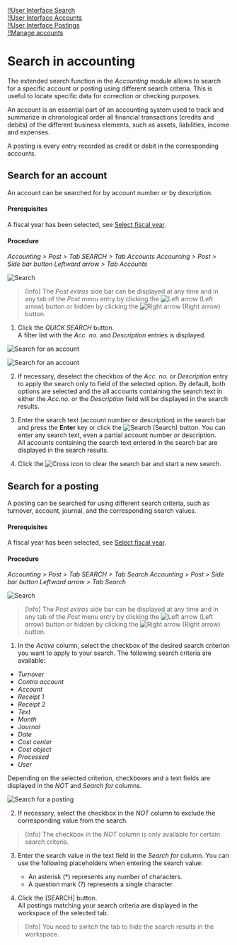 [!!User Interface Search](../UserInterface/01e_Search.md)  
[!!User Interface Accounts](../UserInterface/02b_Accounts.md)  
[!!User Interface Postings](../UserInterface/01a_Bookings.md)  
[!!Manage accounts](../Integration/03_ManageAccounts.md)  


# Search in accounting

The extended search function in the *Accounting* module allows to search for a specific account or posting using different search criteria. This is useful to locate specific data for correction or checking purposes.

An account is an essential part of an accounting system used to track and summarize in chronological order all financial transactions (credits and debits) of the different business elements, such as assets, liabilities, income and expenses.

A posting is every entry recorded as credit or debit in the corresponding accounts.


## Search for an account

An account can be searched for by account number or by description.

#### Prerequisites

A fiscal year has been selected, see [Select fiscal year](./01_SelectFiscalYear.md).

#### Procedure

*Accounting > Post > Tab SEARCH > Tab Accounts*
*Accounting > Post > Side bar button Leftward arrow > Tab Accounts*

![Search](../../Assets/Screenshots/RetailSuiteAccounting/Book/Search/Search01.png "[Search]")

> [Info] The *Post extras* side bar can be displayed at any time and in any tab of the *Post* menu entry by clicking the ![Left arrow](../../Assets/Icons/Back02.png "[Left arrow]") (Left arrow) button or hidden by clicking the ![Right arrow](../../Assets/Icons/Close.png "[Right arrow]") (Right arrow) button.

1. Click the *QUICK SEARCH* button.  
A filter list with the *Acc. no.* and *Description* entries is displayed.

  ![Search for an account](../../Assets/Screenshots/RetailSuiteAccounting/Book/Search/BookExtrasAccounts.png "[Search for an account]")

  ![Search for an account](../../Assets/Screenshots/RetailSuiteAccounting/Book/Search/AccNoDescription.png "[Search for an account]")

[comment]: <> (Erstes Bild muss ersetzt werden - ohne Wellen bzw. ohne zu kürzen. Oder alternativ, zweites Bild? Oder ganz ohne Bild? RS mit HG notwendig.)

2.  If necessary, deselect the checkbox of the *Acc. no.* or *Description* entry to apply the search only to field of the selected option. By default, both options are selected and the all accounts containing the search text in either the *Acc.no.* or the *Description* field will be displayed in the search results.

3. Enter the search text (account number or description) in the search bar and press the **Enter** key or click the ![Search](../../Assets/Icons/Search.png "[Search]") (Search) button. You can enter any search text, even a partial account number or description.     
All accounts containing the search text entered in the search bar are displayed in the search results.

4. Click the ![Cross](../../Assets/Icons/Cross02.png "[Cross]") icon to clear the search bar and start a new search.  


## Search for a posting

A posting can be searched for using different search criteria, such as turnover, account, journal, and the corresponding search values.

#### Prerequisites

A fiscal year has been selected, see [Select fiscal year](./01_SelectFiscalYear.md).

#### Procedure

*Accounting > Post > Tab SEARCH > Tab Search*
*Accounting > Post > Side bar button Leftward arrow > Tab Search*

![Search](../../Assets/Screenshots/RetailSuiteAccounting/Book/Search/Search02.png "[Search]")

> [Info] The *Post extras* side bar can be displayed at any time and in any tab of the *Post* menu entry by clicking the ![Left arrow](../../Assets/Icons/Back02.png "[Left arrow]") (Left arrow) button or hidden by clicking the ![Right arrow](../../Assets/Icons/Close.png "[Right arrow]") (Right arrow) button.

1. In the *Active* column, select the checkbox of the desired search criterion you want to apply to your search. The following search criteria are available:  

  - *Turnover*  
  - *Contra account*  
  - *Account*  
  - *Receipt 1*  
  - *Receipt 2*  
  - *Text*  
  - *Month*  
  - *Journal*  
  - *Date*  
  - *Cost center*
  - *Cost object*  
  - *Processed*  
  - *User*  

  Depending on the selected criterion, checkboxes and a text fields are displayed in the *NOT* and *Search for* columns.       

  ![Search for a posting](../../Assets/Screenshots/RetailSuiteAccounting/Book/Search/BookExtrasSearch.png "[Search for a posting]")

2.  If necessary, select the checkbox in the *NOT* column to exclude the corresponding value from the search.

  > [Info] The checkbox in the *NOT* column is only available for certain search criteria.

3. Enter the search value in the text field in the *Search for* column. You can use the following placeholders when entering the search value:

    - An asterisk (*) represents any number of characters.
    - A question mark (?) represents a single character.


4. Click the [SEARCH] button.  
All postings matching your search criteria are displayed in the workspace of the selected tab.

  > [Info] You need to switch the tab to hide the search results in the workspace.
